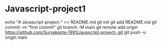 # Javascript-project1
echo "# Javascript-project-" >> README.md git init git add README.md git commit -m "first commit" git branch -M main git remote add origin https://github.com/Suryakanta-1991/Javascript-project-.git git push -u origin main
